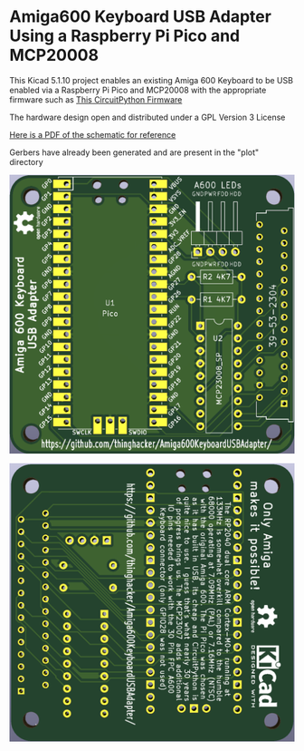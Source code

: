 # Amiga600 Keyboard USB Adapter Using a Raspberry Pi Pico and MCP20008
This Kicad 5.1.10 project enables an existing Amiga 600 Keyboard to be USB enabled via a Raspberry Pi Pico and MCP20008 with the appropriate firmware such as [This CircuitPython Firmware](https://github.com/thinghacker/Amiga600KeyboardUSBAdapter/tree/main/CircuitPythonCode-Amiga600Keyboard_USB_Pico)

The hardware design open and distributed under a GPL Version 3 License

[Here is a PDF of the schematic for reference](schematic.pdf)

Gerbers have already been generated and are present in the "plot" directory

![PCB Front](pcb-images/pcb-front.PNG)

![PCB Back](pcb-images/pcb-back.PNG)
